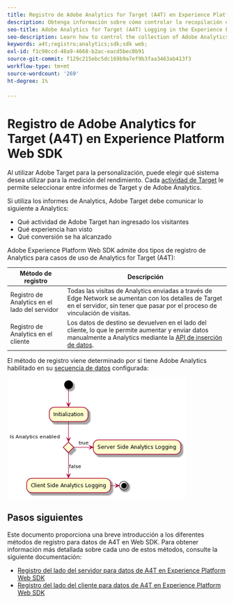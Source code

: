 ```yaml
---
title: Registro de Adobe Analytics for Target (A4T) en Experience Platform Web SDK
description: Obtenga información sobre cómo controlar la recopilación de datos de Adobe Analytics for Target (A4T) mediante Experience Platform Web SDK.
seo-title: Adobe Analytics for Target (A4T) Logging in the Experience Platform Web SDK
seo-description: Learn how to control the collection of Adobe Analytics for Target (A4T) data using the Experience Platform Web SDK.
keywords: a4t;registro;analytics;sdk;sdk web;
exl-id: f1c90ccd-48a9-4668-b2ac-eacd5bec0b91
source-git-commit: f129c215ebc5dc169b9a7ef9b3faa3463ab413f3
workflow-type: tm+mt
source-wordcount: '269'
ht-degree: 1%

---
```


# Registro de Adobe Analytics for Target (A4T) en Experience Platform Web SDK

Al utilizar Adobe Target para la personalización, puede elegir qué sistema desea utilizar para la medición del rendimiento. Cada [actividad de Target](https://experienceleague.adobe.com/docs/target/using/activities/target-activities-guide.html?lang=es) le permite seleccionar entre informes de Target y de Adobe Analytics.

Si utiliza los informes de Analytics, Adobe Target debe comunicar lo siguiente a Analytics:

* Qué actividad de Adobe Target han ingresado los visitantes
* Qué experiencia han visto
* Qué conversión se ha alcanzado

Adobe Experience Platform Web SDK admite dos tipos de registro de Analytics para casos de uso de Analytics for Target (A4T):

| Método de registro | Descripción |
| --- | --- |
| Registro de Analytics en el lado del servidor | Todas las visitas de Analytics enviadas a través de Edge Network se aumentan con los detalles de Target en el servidor, sin tener que pasar por el proceso de vinculación de visitas. |
| Registro de Analytics en el cliente | Los datos de destino se devuelven en el lado del cliente, lo que le permite aumentar y enviar datos manualmente a Analytics mediante la [API de inserción de datos](https://experienceleague.adobe.com/docs/analytics/import/c-data-insertion-api.html?lang=es). |

El método de registro viene determinado por si tiene Adobe Analytics habilitado en su [secuencia de datos](../../../../datastreams/overview.md) configurada:

![Flujo de decisión del método de registro](../assets/analytics-logging.png)

## Pasos siguientes

Este documento proporciona una breve introducción a los diferentes métodos de registro para datos de A4T en Web SDK. Para obtener información más detallada sobre cada uno de estos métodos, consulte la siguiente documentación:

* [Registro del lado del servidor para datos de A4T en Experience Platform Web SDK](./server-side.md)
* [Registro del lado del cliente para datos de A4T en Experience Platform Web SDK](./client-side.md)
